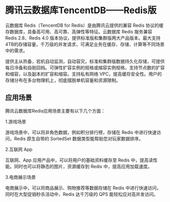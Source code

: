 # 腾讯云数据库TencentDB——Redis版
云数据库 Redis（TencentDB for Redis）是由腾讯云提供的兼容 Redis 协议的缓存数据库，具备高可用、高可靠、高弹性等特征。云数据库 Redis 服务兼容 Redis 2.8、Redis 4.0 版本协议，提供标准版和集群版两大产品版本。最大支持4TB的存储容量，千万级的并发请求，可满足业务在缓存、存储、计算等不同场景中的需求。

提供主从热备，宕机自动监测，自动容灾。标准和集群版数据持久化存储，可提供每日冷备和自助回档。可弹性扩容实例的规格或缩容实例规格，支持节点数的扩容和缩容，以及副本的扩容和缩容。支持私有网络 VPC，提高缓存安全性。用户的存储分布在多台物理机上，彻底摆脱单机容量和资源限制。
## 应用场景

腾讯云数据库Redis应用场景主要有以下几个方面：

1.游戏场景

游戏场景中，可以将非角色数据，例如积分排行榜，存储在 Redis 中进行快速访问，Redis 原生自带的 SortedSet 数据类型能帮助您对玩家数据排序。
 
2.互联网 App

互联网、App 应用产品中，可以将用户的基础资料缓存至 Redis 中，提高读性能。同时也可以将静态的图片，资源缓存到 Redis 中，提高应用加载速度。
 
3.电商展示场景

电商展示中，可以将商品展示、购物推荐等数据存储在 Redis 中进行快速访问，同时在大型促销秒杀活动中，Redis 达千万级的 QPS 能轻松应对高并发访问。




